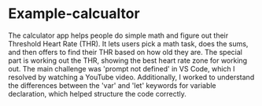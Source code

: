 # Example-calcualtor
The calculator app helps people do simple math and figure out their Threshold Heart Rate (THR). 
It lets users pick a math task, does the sums, and then offers to find their THR based on how old they are. 
The special part is working out the THR, showing the best heart rate zone for working out. 
The main challenge was 'prompt not defined' in VS Code, which I resolved by watching a YouTube video. 
Additionally, I worked to understand the differences between the 'var' and 'let' keywords for variable declaration, which helped structure the code correctly.

